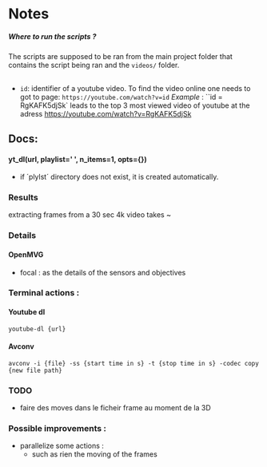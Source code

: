 # Notes
##### Where to run the scripts ? 
The scripts are supposed to be ran from the main project folder
that contains the script being ran and the `videos/` folder. 

##
- ``id``: identifier of a youtube video. 
To find the video online one needs to got to page: 
``https://youtube.com/watch?v=id``
_Example_ : ``id = RgKAFK5djSk` leads to the top 3 most viewed 
video of youtube at the adress https://youtube.com/watch?v=RgKAFK5djSk

## Docs: 

#### yt_dl(url, playlist=' ', n_items=1, opts={})
- if ´plylst´ directory does not exist, it is created automatically. 


### Results

extracting frames from a 30 sec 4k video takes ~ 


### Details 

#### OpenMVG 

- focal : as the details of the sensors and objectives

### Terminal actions :

#### Youtube dl 

`youtube-dl {url}`

#### Avconv

`avconv -i {file} -ss {start time in s} -t {stop time in s} -codec copy {new file path}`

### TODO

- faire des moves dans le ficheir frame au moment de la 3D

### Possible improvements : 

- parallelize some actions : 
    - such as rien the moving of the frames
    